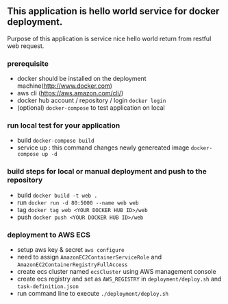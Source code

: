 ## This application is hello world service for docker deployment.
  Purpose of this application is service nice hello world return from restful web request.

### prerequisite
  - docker should be installed on the deployment machine(http://www.docker.com)
  - aws cli (https://aws.amazon.com/cli/)
  - docker hub account / repository / login
    `docker login`
  - (optional) `docker-compose` to test application on local

### run local test for your application
  - build
    `docker-compose build`
  - service up : this command changes newly genereated image
    `docker-compose up -d`

### build steps for local or manual deployment and push to the repository
  - build
    `docker build -t web .`
  - run
    `docker run -d 80:5000 --name web web`
  - tag
    `docker tag web <YOUR DOCKER HUB ID>/web`
  - push
    `docker push <YOUR DOCKER HUB ID>/web`

### deployment to AWS ECS
  - setup aws key & secret
    `aws configure`
  - need to assign `AmazonEC2ContainerServiceRole` and `AmazonEC2ContainerRegistryFullAccess`
  - create ecs cluster named `ecsCluster` using AWS management console
  - create ecs registry and set as `AWS_REGISTRY` in `deployment/deploy.sh` and `task-definition.json`
  - run command line to execute
    `./deployment/deploy.sh`